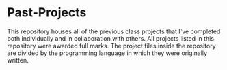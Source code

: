 # Past-Projects
This repository houses all of the previous class projects that I've completed both individually and in collaboration with others. All projects listed in this repository were awarded full marks. The project files inside the repository are divided by the programming language in which they were originally written.
